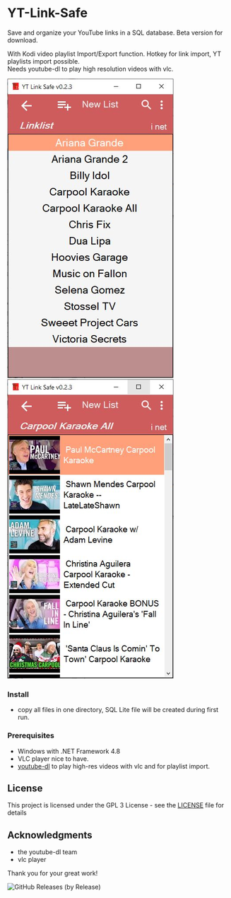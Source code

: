 # YT-Link-Safe

Save and organize your YouTube links in a SQL database. Beta version for download.
  
With Kodi video playlist Import/Export function. Hotkey for link import, YT playlists import possible.  
Needs youtube-dl to play high resolution videos with vlc.  

 ![UI](list1.JPG)
 ![UI](list2.JPG)
 
### Install

- copy all files in one directory, SQL Lite file will be created during first run.
 
### Prerequisites

- Windows with .NET Framework 4.8 
- VLC player nice to have.
- [youtube-dl](https://github.com/ytdl-org/youtube-dl/releases) to play high-res videos with vlc and for playlist import.  

 
## License

This project is licensed under the GPL 3 License - see the [LICENSE](LICENSE) file for details

## Acknowledgments

* the youtube-dl team
* vlc player

Thank you for your great work!
 
 
![GitHub Releases (by Release)](https://img.shields.io/github/downloads/Isayso/YT-Link-Safe/v0.2/total)

